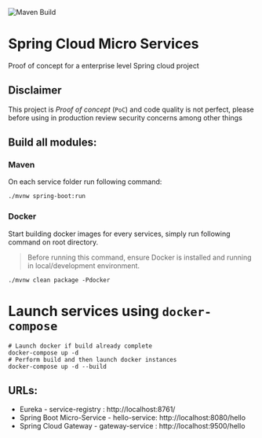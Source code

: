![Maven Build](https://github.com/rdangi/spring-cloud-micro-services/workflows/Maven%20Build/badge.svg)

# Spring Cloud Micro Services

Proof of concept for a enterprise level Spring cloud project

## Disclaimer

This project is *Proof of concept* (`PoC`) and code quality is not perfect, please before using in production review security concerns among other things

## Build all modules:

### Maven

On each service folder run following command:

```sh
./mvnw spring-boot:run
```

### Docker

Start building docker images for every services, simply run following command on root directory.

> Before running this command, ensure Docker is installed and running in local/development environment.

```shell
./mvnw clean package -Pdocker
```

# Launch services using `docker-compose`

```shell
# Launch docker if build already complete
docker-compose up -d
# Perform build and then launch docker instances
docker-compose up -d --build
```

## URLs:

* Eureka - service-registry : http://localhost:8761/
* Spring Boot Micro-Service - hello-service: http://localhost:8080/hello
* Spring Cloud Gateway - gateway-service : http://localhost:9500/hello
